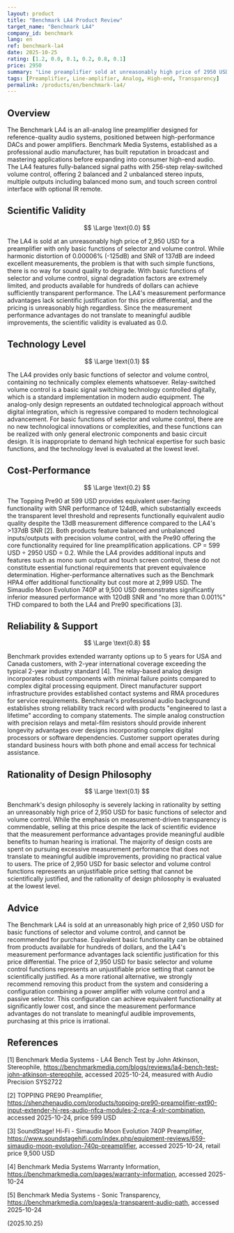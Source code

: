 ```yaml
---
layout: product
title: "Benchmark LA4 Product Review"
target_name: "Benchmark LA4"
company_id: benchmark
lang: en
ref: benchmark-la4
date: 2025-10-25
rating: [1.2, 0.0, 0.1, 0.2, 0.8, 0.1]
price: 2950
summary: "Line preamplifier sold at unreasonably high price of 2950 USD for basic functions of selector and volume control only"
tags: [Preamplifier, Line-amplifier, Analog, High-end, Transparency]
permalink: /products/en/benchmark-la4/
---
```


## Overview

The Benchmark LA4 is an all-analog line preamplifier designed for reference-quality audio systems, positioned between high-performance DACs and power amplifiers. Benchmark Media Systems, established as a professional audio manufacturer, has built reputation in broadcast and mastering applications before expanding into consumer high-end audio. The LA4 features fully-balanced signal paths with 256-step relay-switched volume control, offering 2 balanced and 2 unbalanced stereo inputs, multiple outputs including balanced mono sum, and touch screen control interface with optional IR remote.

## Scientific Validity

$$ \Large \text{0.0} $$

The LA4 is sold at an unreasonably high price of 2,950 USD for a preamplifier with only basic functions of selector and volume control. While harmonic distortion of 0.00006% (-125dB) and SNR of 137dB are indeed excellent measurements, the problem is that with such simple functions, there is no way for sound quality to degrade. With basic functions of selector and volume control, signal degradation factors are extremely limited, and products available for hundreds of dollars can achieve sufficiently transparent performance. The LA4's measurement performance advantages lack scientific justification for this price differential, and the pricing is unreasonably high regardless. Since the measurement performance advantages do not translate to meaningful audible improvements, the scientific validity is evaluated as 0.0.

## Technology Level

$$ \Large \text{0.1} $$

The LA4 provides only basic functions of selector and volume control, containing no technically complex elements whatsoever. Relay-switched volume control is a basic signal switching technology controlled digitally, which is a standard implementation in modern audio equipment. The analog-only design represents an outdated technological approach without digital integration, which is regressive compared to modern technological advancement. For basic functions of selector and volume control, there are no new technological innovations or complexities, and these functions can be realized with only general electronic components and basic circuit design. It is inappropriate to demand high technical expertise for such basic functions, and the technology level is evaluated at the lowest level.

## Cost-Performance

$$ \Large \text{0.2} $$

The Topping Pre90 at 599 USD provides equivalent user-facing functionality with SNR performance of 124dB, which substantially exceeds the transparent level threshold and represents functionally equivalent audio quality despite the 13dB measurement difference compared to the LA4's >137dB SNR [2]. Both products feature balanced and unbalanced inputs/outputs with precision volume control, with the Pre90 offering the core functionality required for line preamplification applications. CP = 599 USD ÷ 2950 USD = 0.2. While the LA4 provides additional inputs and features such as mono sum output and touch screen control, these do not constitute essential functional requirements that prevent equivalence determination. Higher-performance alternatives such as the Benchmark HPA4 offer additional functionality but cost more at 2,999 USD. The Simaudio Moon Evolution 740P at 9,500 USD demonstrates significantly inferior measured performance with 120dB SNR and "no more than 0.001%" THD compared to both the LA4 and Pre90 specifications [3].

## Reliability & Support

$$ \Large \text{0.8} $$

Benchmark provides extended warranty options up to 5 years for USA and Canada customers, with 2-year international coverage exceeding the typical 2-year industry standard [4]. The relay-based analog design incorporates robust components with minimal failure points compared to complex digital processing equipment. Direct manufacturer support infrastructure provides established contact systems and RMA procedures for service requirements. Benchmark's professional audio background establishes strong reliability track record with products "engineered to last a lifetime" according to company statements. The simple analog construction with precision relays and metal-film resistors should provide inherent longevity advantages over designs incorporating complex digital processors or software dependencies. Customer support operates during standard business hours with both phone and email access for technical assistance.

## Rationality of Design Philosophy

$$ \Large \text{0.1} $$

Benchmark's design philosophy is severely lacking in rationality by setting an unreasonably high price of 2,950 USD for basic functions of selector and volume control. While the emphasis on measurement-driven transparency is commendable, selling at this price despite the lack of scientific evidence that the measurement performance advantages provide meaningful audible benefits to human hearing is irrational. The majority of design costs are spent on pursuing excessive measurement performance that does not translate to meaningful audible improvements, providing no practical value to users. The price of 2,950 USD for basic selector and volume control functions represents an unjustifiable price setting that cannot be scientifically justified, and the rationality of design philosophy is evaluated at the lowest level.

## Advice

The Benchmark LA4 is sold at an unreasonably high price of 2,950 USD for basic functions of selector and volume control, and cannot be recommended for purchase. Equivalent basic functionality can be obtained from products available for hundreds of dollars, and the LA4's measurement performance advantages lack scientific justification for this price differential. The price of 2,950 USD for basic selector and volume control functions represents an unjustifiable price setting that cannot be scientifically justified. As a more rational alternative, we strongly recommend removing this product from the system and considering a configuration combining a power amplifier with volume control and a passive selector. This configuration can achieve equivalent functionality at significantly lower cost, and since the measurement performance advantages do not translate to meaningful audible improvements, purchasing at this price is irrational.

## References

[1] Benchmark Media Systems - LA4 Bench Test by John Atkinson, Stereophile, https://benchmarkmedia.com/blogs/reviews/la4-bench-test-john-atkinson-stereophile, accessed 2025-10-24, measured with Audio Precision SYS2722

[2] TOPPING PRE90 Preamplifier, https://shenzhenaudio.com/products/topping-pre90-preamplifier-ext90-input-extender-hi-res-audio-nfca-modules-2-rca-4-xlr-combination, accessed 2025-10-24, price 599 USD

[3] SoundStage! Hi-Fi - Simaudio Moon Evolution 740P Preamplifier, https://www.soundstagehifi.com/index.php/equipment-reviews/659-simaudio-moon-evolution-740p-preamplifier, accessed 2025-10-24, retail price 9,500 USD

[4] Benchmark Media Systems Warranty Information, https://benchmarkmedia.com/pages/warranty-information, accessed 2025-10-24

[5] Benchmark Media Systems - Sonic Transparency, https://benchmarkmedia.com/pages/a-transparent-audio-path, accessed 2025-10-24

(2025.10.25)
